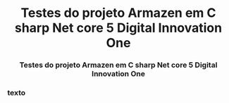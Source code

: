 <h1 align="center">Testes do projeto Armazen em C sharp Net core 5 Digital Innovation One</h1>
<h3 align="center">Testes do projeto Armazen em C sharp Net core 5 Digital Innovation One</h3>

### texto